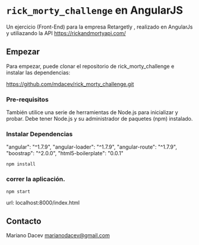 # `rick_morty_challenge` en AngularJS

Un ejercicio (Front-End) para la empresa Retargetly , realizado en AngularJs y utiliazando la API https://rickandmortyapi.com/

## Empezar

Para empezar, puede clonar el repositorio de rick_morty_challenge e instalar las dependencias:

https://github.com/mdacev/rick_morty_challenge.git

### Pre-requisitos

También utilice una serie de herramientas de Node.js para inicializar y probar. Debe tener Node.js
y su administrador de paquetes (npm) instalado.


### Instalar Dependencias

"angular": "^1.7.9",
"angular-loader": "^1.7.9",
"angular-route": "^1.7.9",
"boostrap": "^2.0.0",
"html5-boilerplate": "0.0.1"

```
npm install
```

### correr la aplicación.

```
npm start
```

url:  localhost:8000/index.html

## Contacto

Mariano Dacev
marianodacev@gmail.com
